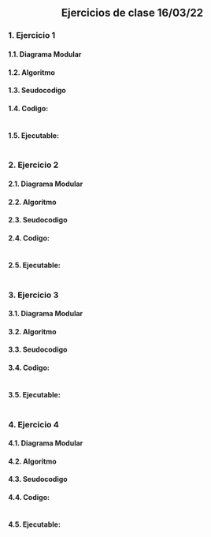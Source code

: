 <h2 align="center">Ejercicios de clase 16/03/22</h2>

### 1. Ejercicio 1

#### 1.1. Diagrama Modular

#### 1.2. Algoritmo

#### 1.3. Seudocodigo

#### 1.4. Codigo:
```cpp
```

#### 1.5. Ejecutable:
```
```

### 2. Ejercicio 2

#### 2.1. Diagrama Modular

#### 2.2. Algoritmo

#### 2.3. Seudocodigo

#### 2.4. Codigo:
```cpp
```

#### 2.5. Ejecutable:
```
```

### 3. Ejercicio 3

#### 3.1. Diagrama Modular

#### 3.2. Algoritmo

#### 3.3. Seudocodigo

#### 3.4. Codigo:
```cpp
```

#### 3.5. Ejecutable:
```
```

### 4. Ejercicio 4

#### 4.1. Diagrama Modular

#### 4.2. Algoritmo

#### 4.3. Seudocodigo

#### 4.4. Codigo:
```cpp
```

#### 4.5. Ejecutable:
```
```